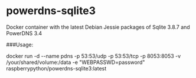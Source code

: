 powerdns-sqlite3
================

Docker container with the latest Debian Jessie packages of Sqlite 3.8.7 and PowerDNS 3.4

###Usage:

docker run -d --name pdns -p 53:53/udp -p 53:53/tcp -p 8053:8053 -v /your/shared/volume:/data -e "WEBPASSWD=password" raspberrypython/powerdns-sqlite3:latest
